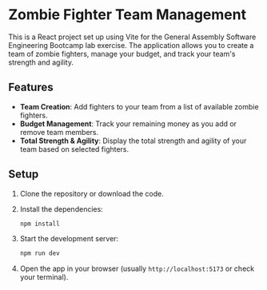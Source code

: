 # Zombie Fighter Team Management

This is a React project set up using Vite for the General Assembly Software Engineering Bootcamp lab exercise. The application allows you to create a team of zombie fighters, manage your budget, and track your team's strength and agility.

## Features

- **Team Creation**: Add fighters to your team from a list of available zombie fighters.
- **Budget Management**: Track your remaining money as you add or remove team members.
- **Total Strength & Agility**: Display the total strength and agility of your team based on selected fighters.


## Setup

1. Clone the repository or download the code.
2. Install the dependencies:

   ```bash
   npm install
   ```

3. Start the development server:

   ```bash
   npm run dev
   ```

4. Open the app in your browser (usually `http://localhost:5173` or check your terminal).
